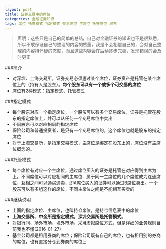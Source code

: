 ```yaml
---
layout: post
title: 证券交易中的席位
categories: 金融证券知识
tags: 席位 托管模式 指定模式 交易席位 主席位 托管席位 股东
---
```


>声明：这些只是自己的简单的总结，自己对金融证券的知识也不是很熟悉，所以不敢保证自己的整理的内容的质量，我是不会相信自己的，会对自己整理的内容持怀疑的态度，而且这些内容会在后续逐步完善，发现错误的会及时更正

###简介

* 对深圳、上海交易所，证券交易必须通过某个席位，证券资产是托管在某个席位上的（持有人是股东）。**每个股东可以有一个或多个可交易的席位**
* 席位有2种模式：指定模式、托管模式

###指定模式

* 每个股东对应一个指定席位，一个股东可以有多个交易席位，证券是托管在股东的指定席位上，并可以从任何一个交易席位中卖出
* 不同股东可以对应相同的指定席位
* 保险公司和普通投资者，是只有一个交易席位的，这个席位也就是股东的指定席位
* 对于上海交易所，是指定交易模式，主席位是绑定在股东上的，席位没有主席位概念的。

###托管模式

* 每个席位有对应一个主席位，通过席位买入的证券是托管在对应得到主席为上。不同席位可以对应相同的主席位，属于同一主席位的几个席位成为连通席位，互相之间可以通买通卖，即A席位买入的证券可以通过B席位卖出。一个股东可以有多组这样的席位，不同主席位之间是不能相互买卖的

###继续说明

* 上面的指定席位、主席位，也叫持仓席位，是持仓信息表中的席位
* **上海交易所、中金所是指定模式，深圳交易所是托管模式**。
* 对银行间、场外市场、境外市场，采用虚拟席位方式，但是详细的业务规则目前我也不懂(2016-01-27)
* 基金公司都是租用券商的席位；保险公司既有自己的席位，也有租用别的券商的席位，也有直接分仓到券商的席位上
